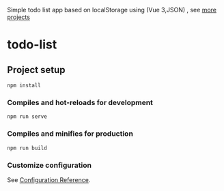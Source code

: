Simple todo list app based on localStorage using (Vue 3,JSON) , see [more projects](https://github.com/Abdelqoddous01) 

# todo-list

## Project setup
```
npm install
```

### Compiles and hot-reloads for development
```
npm run serve
```

### Compiles and minifies for production
```
npm run build
```

### Customize configuration
See [Configuration Reference](https://cli.vuejs.org/config/).
